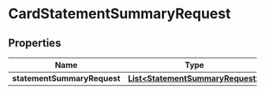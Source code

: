 # CardStatementSummaryRequest

## Properties
Name | Type | Description | Notes
------------ | ------------- | ------------- | -------------
**statementSummaryRequest** | [**List&lt;StatementSummaryRequest&gt;**](StatementSummaryRequest.md) |  |  [optional]
